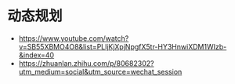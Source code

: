# 动态规划

* https://www.youtube.com/watch?v=SB55XBMO4O8&list=PLljKjXpjNpgfX5tr-HY3HnwiXDM1WIzb-&index=40
* https://zhuanlan.zhihu.com/p/80682302?utm_medium=social&utm_source=wechat_session